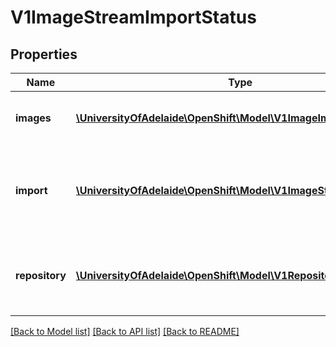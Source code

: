 # V1ImageStreamImportStatus

## Properties
Name | Type | Description | Notes
------------ | ------------- | ------------- | -------------
**images** | [**\UniversityOfAdelaide\OpenShift\Model\V1ImageImportStatus[]**](V1ImageImportStatus.md) | Images is set with the result of importing spec.images | [optional] 
**import** | [**\UniversityOfAdelaide\OpenShift\Model\V1ImageStream**](V1ImageStream.md) | Import is the image stream that was successfully updated or created when &#39;to&#39; was set. | [optional] 
**repository** | [**\UniversityOfAdelaide\OpenShift\Model\V1RepositoryImportStatus**](V1RepositoryImportStatus.md) | Repository is set if spec.repository was set to the outcome of the import | [optional] 

[[Back to Model list]](../README.md#documentation-for-models) [[Back to API list]](../README.md#documentation-for-api-endpoints) [[Back to README]](../README.md)


